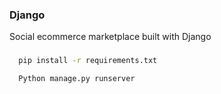 ### Django

Social ecommerce marketplace built with Django 

### 
```bash
  pip install -r requirements.txt 

  Python manage.py runserver 
```

